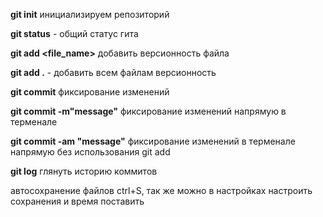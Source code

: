 **git init** инициализируем репозиторий

**git status** - общий статус гита

**git add <file_name>** добавить версионность файла

**git add .** - добавить всем файлам версионность

**git commit** фиксирование изменений

**git commit -m"message"** фиксирование изменений напрямую в терменале

**git commit -am "message"** фиксирование изменений в терменале напрямую без использования git add

**git log** глянуть историю коммитов

автосохранение файлов ctrl+S, так же можно в настройках настроить сохранения и время поставить